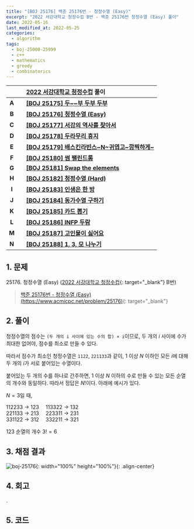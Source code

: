 ```yaml
---
title: "[BOJ 25176] 백준 25176번 - 청정수열 (Easy)"
excerpt: "2022 서강대학교 청정수컵 B번 - 백준 25176번 청정수열 (Easy) 풀이"
date: 2022-05-16
last_modified_at: 2022-05-25
categories:
  - algorithm
tags:
  - boj-25000-25999
  - c++
  - mathematics
  - greedy
  - combinatorics
---
```


|||[2022 서강대학교 청정수컵](https://burningfalls.github.io/contest/sogang2022-baekjoon-contest/) 풀이|
|:---:|:---:|:---|
|**A**||**[[BOJ 25175] 두~~부 두부 두부](https://burningfalls.github.io/algorithm/boj-25175/)**|
|**B**||**[[BOJ 25176] 청정수열 (Easy)](https://burningfalls.github.io/algorithm/boj-25176/)**|
|**C**||**[[BOJ 25177] 서강의 역사를 찾아서](https://burningfalls.github.io/algorithm/boj-25177/)**|
|**D**||**[[BOJ 25178] 두라무리 휴지](https://burningfalls.github.io/algorithm/boj-25178/)**|
|**E**||**[[BOJ 25179] 배스킨라빈스~N~귀엽고~깜찍하게~](https://burningfalls.github.io/algorithm/boj-25179/)**|
|**F**||**[[BOJ 25180] 썸 팰린드롬](https://burningfalls.github.io/algorithm/boj-25180/)**|
|**G**||**[[BOJ 25181] Swap the elements](https://burningfalls.github.io/algorithm/boj-25181/)**|
|**H**||**[[BOJ 25182] 청정수열 (Hard)](https://burningfalls.github.io/algorithm/boj-25182/)**|
|**I**||**[[BOJ 25183] 인생은 한 방](https://burningfalls.github.io/algorithm/boj-25183/)**|
|**J**||**[[BOJ 25184] 동가수열 구하기](https://burningfalls.github.io/algorithm/boj-25184/)**|
|**K**||**[[BOJ 25185] 카드 뽑기](https://burningfalls.github.io/algorithm/boj-25185/)**|
|**L**||**[[BOJ 25186] INFP 두람](https://burningfalls.github.io/algorithm/boj-25186/)**|
|**M**||**[[BOJ 25187] 고인물이 싫어요](https://burningfalls.github.io/algorithm/boj-25187/)**|
|**N**||**[[BOJ 25188] 1, 3, 모 나누기](https://burningfalls.github.io/algorithm/boj-25188/)**|

## 1. 문제
$25176$. 청정수열 (Easy) ([2022 서강대학교 청정수컵](https://burningfalls.github.io/contest/sogang-baekjoon-contest/){: target="_blank"} B번)

> [백준 25176번 - 청정수열 (Easy) (https://www.acmicpc.net/problem/25176)](https://www.acmicpc.net/problem/25176){: target="_blank"}

## 2. 풀이

청정수열의 점수는 `(두 개의 i 사이에 있는 수의 합) × i`이므로, 두 개의 $i$ 사이에 수가 최대한 없어야, 점수를 최소로 만들 수 있다.

따라서 점수가 최소인 청정수열은 `1122`, `221133`과 같이, $1$ 이상 $N$ 이하인 모든 $i$에 대해 두 개의 $i$가 서로 붙어있는 수열이다.

붙어있는 두 개의 수를 하나로 간주하면, $1$ 이상 $N$ 이하의 수로 만들 수 있는 모든 순열의 개수와 동일하다. 따라서 정답은 $N!$이다. 아래에 예시가 있다.

$N=3$일 때,

$112233$ $\rightarrow$ $123$ $\;\;\;$ $113322$ $\rightarrow$ $132$ <br>
$221133$ $\rightarrow$ $213$ $\;\;\;$ 
$223311$ $\rightarrow$ $231$ <br>
$331122$ $\rightarrow$ $312$ $\;\;\;$ 
$332211$ $\rightarrow$ $321$

$123$ 순열의 개수 $3!=6$

## 3. 채점 결과

![boj-25176](https://user-images.githubusercontent.com/30232837/168540199-4bcc3118-5896-46e3-a620-8e5af0c16221.png "boj-25176"){: width="100%" height="100%"}{: .align-center}

## 4. 회고

.

## 5. 코드

<script src="https://gist.github.com/BurningFalls/aaa28baddd7d59751b557468ae5ed47c.js"></script>